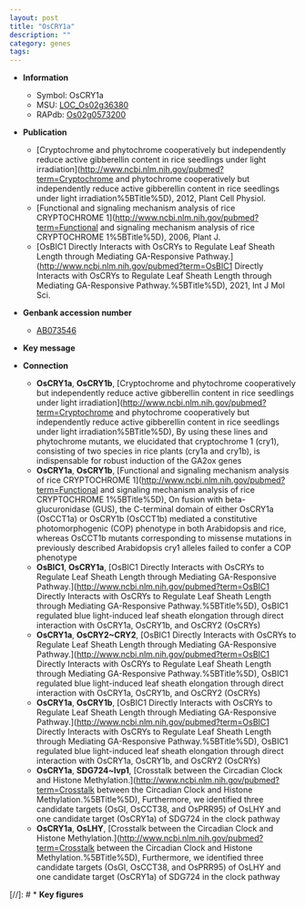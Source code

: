 ```yaml
---
layout: post
title: "OsCRY1a"
description: ""
category: genes
tags: 
---
```


* **Information**  
    + Symbol: OsCRY1a  
    + MSU: [LOC_Os02g36380](http://rice.uga.edu/cgi-bin/ORF_infopage.cgi?orf=LOC_Os02g36380)  
    + RAPdb: [Os02g0573200](https://rapdb.dna.affrc.go.jp/locus/?name=Os02g0573200)  

* **Publication**  
    + [Cryptochrome and phytochrome cooperatively but independently reduce active gibberellin content in rice seedlings under light irradiation](http://www.ncbi.nlm.nih.gov/pubmed?term=Cryptochrome and phytochrome cooperatively but independently reduce active gibberellin content in rice seedlings under light irradiation%5BTitle%5D), 2012, Plant Cell Physiol.
    + [Functional and signaling mechanism analysis of rice CRYPTOCHROME 1](http://www.ncbi.nlm.nih.gov/pubmed?term=Functional and signaling mechanism analysis of rice CRYPTOCHROME 1%5BTitle%5D), 2006, Plant J.
    + [OsBIC1 Directly Interacts with OsCRYs to Regulate Leaf Sheath Length through Mediating GA-Responsive Pathway.](http://www.ncbi.nlm.nih.gov/pubmed?term=OsBIC1 Directly Interacts with OsCRYs to Regulate Leaf Sheath Length through Mediating GA-Responsive Pathway.%5BTitle%5D), 2021, Int J Mol Sci.

* **Genbank accession number**  
    + [AB073546](http://www.ncbi.nlm.nih.gov/nuccore/AB073546)

* **Key message**  

* **Connection**  
    + __OsCRY1a__, __OsCRY1b__, [Cryptochrome and phytochrome cooperatively but independently reduce active gibberellin content in rice seedlings under light irradiation](http://www.ncbi.nlm.nih.gov/pubmed?term=Cryptochrome and phytochrome cooperatively but independently reduce active gibberellin content in rice seedlings under light irradiation%5BTitle%5D), By using these lines and phytochrome mutants, we elucidated that cryptochrome 1 (cry1), consisting of two species in rice plants (cry1a and cry1b), is indispensable for robust induction of the GA2ox genes
    + __OsCRY1a__, __OsCRY1b__, [Functional and signaling mechanism analysis of rice CRYPTOCHROME 1](http://www.ncbi.nlm.nih.gov/pubmed?term=Functional and signaling mechanism analysis of rice CRYPTOCHROME 1%5BTitle%5D), On fusion with beta-glucuronidase (GUS), the C-terminal domain of either OsCRY1a (OsCCT1a) or OsCRY1b (OsCCT1b) mediated a constitutive photomorphogenic (COP) phenotype in both Arabidopsis and rice, whereas OsCCT1b mutants corresponding to missense mutations in previously described Arabidopsis cry1 alleles failed to confer a COP phenotype
    + __OsBIC1__, __OsCRY1a__, [OsBIC1 Directly Interacts with OsCRYs to Regulate Leaf Sheath Length through Mediating GA-Responsive Pathway.](http://www.ncbi.nlm.nih.gov/pubmed?term=OsBIC1 Directly Interacts with OsCRYs to Regulate Leaf Sheath Length through Mediating GA-Responsive Pathway.%5BTitle%5D),  OsBIC1 regulated blue light-induced leaf sheath elongation through direct interaction with OsCRY1a, OsCRY1b, and OsCRY2 (OsCRYs)
    + __OsCRY1a__, __OsCRY2~CRY2__, [OsBIC1 Directly Interacts with OsCRYs to Regulate Leaf Sheath Length through Mediating GA-Responsive Pathway.](http://www.ncbi.nlm.nih.gov/pubmed?term=OsBIC1 Directly Interacts with OsCRYs to Regulate Leaf Sheath Length through Mediating GA-Responsive Pathway.%5BTitle%5D),  OsBIC1 regulated blue light-induced leaf sheath elongation through direct interaction with OsCRY1a, OsCRY1b, and OsCRY2 (OsCRYs)
    + __OsCRY1a__, __OsCRY1b__, [OsBIC1 Directly Interacts with OsCRYs to Regulate Leaf Sheath Length through Mediating GA-Responsive Pathway.](http://www.ncbi.nlm.nih.gov/pubmed?term=OsBIC1 Directly Interacts with OsCRYs to Regulate Leaf Sheath Length through Mediating GA-Responsive Pathway.%5BTitle%5D),  OsBIC1 regulated blue light-induced leaf sheath elongation through direct interaction with OsCRY1a, OsCRY1b, and OsCRY2 (OsCRYs)
    + __OsCRY1a__, __SDG724~lvp1__, [Crosstalk between the Circadian Clock and Histone Methylation.](http://www.ncbi.nlm.nih.gov/pubmed?term=Crosstalk between the Circadian Clock and Histone Methylation.%5BTitle%5D),  Furthermore, we identified three candidate targets (OsGI, OsCCT38, and OsPRR95) of OsLHY and one candidate target (OsCRY1a) of SDG724 in the clock pathway
    + __OsCRY1a__, __OsLHY__, [Crosstalk between the Circadian Clock and Histone Methylation.](http://www.ncbi.nlm.nih.gov/pubmed?term=Crosstalk between the Circadian Clock and Histone Methylation.%5BTitle%5D),  Furthermore, we identified three candidate targets (OsGI, OsCCT38, and OsPRR95) of OsLHY and one candidate target (OsCRY1a) of SDG724 in the clock pathway

[//]: # * **Key figures**  


